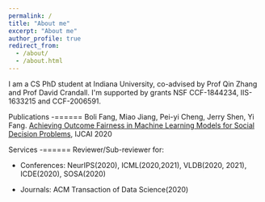```yaml
---
permalink: /
title: "About me"
excerpt: "About me"
author_profile: true
redirect_from: 
  - /about/
  - /about.html
--- 
```

I am a CS PhD student at Indiana University, co-advised by Prof Qin Zhang and Prof David Crandall. I'm supported by grants NSF CCF-1844234, IIS-1633215 and CCF-2006591.  

Publications
-======
Boli Fang, Miao Jiang, Pei-yi Cheng, Jerry Shen, Yi Fang. [Achieving Outcome Fairness in Machine Learning Models for Social Decision Problems](https://www.ijcai.org/Proceedings/2020/62), IJCAI 2020


Services
-======
Reviewer/Sub-reviewer for: 

* Conferences: NeurIPS(2020), ICML(2020,2021), VLDB(2020, 2021), ICDE(2020), SOSA(2020)

* Journals: ACM Transaction of Data Science(2020)
